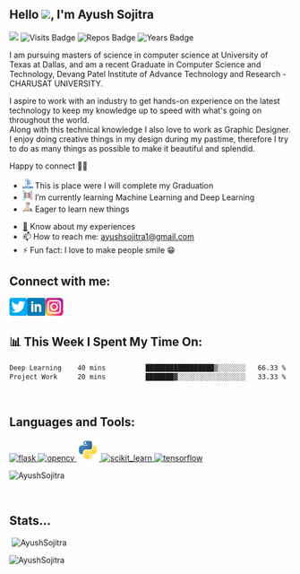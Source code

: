
## Hello <img src="https://media.giphy.com/media/hvRJCLFzcasrR4ia7z/giphy.gif" width="25px">, I'm Ayush Sojitra
![](https://komarev.com/ghpvc/?username=AyushSojitra&color=red&style=flat)
![Visits Badge](https://badges.pufler.dev/visits/AyushSojitra/AyushSojitra/?color=red)
![Repos Badge](https://badges.pufler.dev/repos/AyushSojitra/?color=red)
![Years Badge](https://badges.pufler.dev/years/AyushSojitra/?color=red)

I am pursuing masters of science in computer science at University of Texas at Dallas, and am a recent Graduate in Computer Science and Technology, Devang Patel Institute of Advance Technology and Research - CHARUSAT UNIVERSITY.<br>

I aspire to work with an industry to get hands-on experience on the latest technology to keep my knowledge up to speed with what's going on throughout the world.<br>
Along with this technical knowledge I also love to work as Graphic Designer. I enjoy doing creative things in my design during my pastime, therefore I try to do as many things as possible to make it beautiful and splendid.<br>


Happy to connect 🤟🏻
- <a href="https://www.charusat.ac.in/depstar/"><img width="18px" src="https://github.com/AyushSojitra/AyushSojitra/blob/main/assets/TRANSPARENT Depstar Logo.png" /></a> This is place were I will complete my Graduation
- <a href="https://github.com/AyushSojitra"><img width="18px" src="https://github.com/AyushSojitra/AyushSojitra/blob/main/assets/ML.png" /></a> I’m currently learning Machine Learning and Deep Learning
- <a href=""><img width="18px" src="https://github.com/AyushSojitra/AyushSojitra/blob/main/assets/learning.png" /></a> Eager to learn new things
<!-- - <a href="https://AyushSojitra.github.io/Portfolio">👨‍💻</a> Here you can get my portfolio available. -->
- <a href="https://github.com/AyushSojitra/AyushSojitra/blob/main/document/Ayush's Resume.pdf">📄</a> Know about my experiences
- 📫 How to reach me: ayushsojitra1@gmail.com
- ⚡ Fun fact: I love to make people smile 😁

## Connect with me:
<p align="left">
  <a href="https://twitter.com/AyushSojitra4">
    <img align="left" alt="Ayush Sojitra | Twitter" width="32px" 
       src="https://github.com/AyushSojitra/AyushSojitra/blob/main/assets/twitter.svg" />
  </a>
  <a href="https://www.linkedin.com/in/ayush-sojitra-8751311a4">
    <img align="left" alt="Ayush Sojitra's LinkedIN" width="32px" 
       src="https://github.com/AyushSojitra/AyushSojitra/blob/main/assets/linkedin.svg" />
  </a>  
  <a href="https://www.instagram.com/ayush_sojitra05/">
    <img align="left" alt="Ayush Sojitra's Channel" width="32px" 
       src="https://github.com/AyushSojitra/AyushSojitra/blob/main/assets/instagram.svg" />
  </a> 
 </p>

<br><br>

## 📊 This Week I Spent My Time On:
<!--START_SECTION:waka-->
```text
Deep Learning    40 mins          █████████████████▒░░░░░░░   66.33 % 
Project Work     20 mins          ███████▓░░░░░░░░░░░░░░░░░   33.33 % 
```
<!--END_SECTION:waka-->
<br>

## Languages and Tools:
<p align="left"> <a href="https://flask.palletsprojects.com/" target="_blank"> <img src="https://www.vectorlogo.zone/logos/pocoo_flask/pocoo_flask-icon.svg" alt="flask" width="40" height="40"/> </a> <a href="https://opencv.org/" target="_blank"> <img src="https://www.vectorlogo.zone/logos/opencv/opencv-icon.svg" alt="opencv" width="40" height="40"/> </a> <a href="https://www.python.org" target="_blank"> <img src="https://raw.githubusercontent.com/devicons/devicon/master/icons/python/python-original.svg" alt="python" width="40" height="40"/> </a> <a href="https://scikit-learn.org/" target="_blank"> <img src="https://upload.wikimedia.org/wikipedia/commons/0/05/Scikit_learn_logo_small.svg" alt="scikit_learn" width="40" height="40"/> </a> <a href="https://www.tensorflow.org" target="_blank"> <img src="https://www.vectorlogo.zone/logos/tensorflow/tensorflow-icon.svg" alt="tensorflow" width="40" height="40"/> </a> </p>
<p><img src="https://github-readme-stats.vercel.app/api/top-langs?username=AyushSojitra&show_icons=true&locale=en&layout=compact" alt="AyushSojitra" /></p>
<br>

## Stats...
<p>&nbsp;<img src="https://github-readme-stats.vercel.app/api?username=AyushSojitra&show_icons=true&locale=en" alt="AyushSojitra" /></p>

<p><img src="https://github-readme-streak-stats.herokuapp.com/?user=AyushSojitra&" alt="AyushSojitra" /></p>

